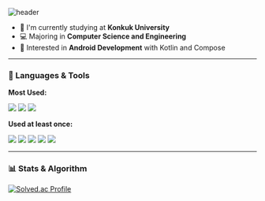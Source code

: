 <!-- 헤더 -->
![header](https://capsule-render.vercel.app/api?type=waving&color=auto&height=300&section=header&text=SeungBeom%20Lee&fontSize=90)


<div >




-  🔭 I'm currently studying at **Konkuk University**
-  💻 Majoring in **Computer Science and Engineering**
-  🌱 Interested in **Android Development** with Kotlin and Compose

---

### 💬 Languages & Tools

**Most Used:**

<img src="https://img.shields.io/badge/Android-3DDC84?style=flat-square&logo=Android&logoColor=white"/>
<img src="https://img.shields.io/badge/Kotlin-7F52FF?style=flat-square&logo=Kotlin&logoColor=white"/>
<img src="https://img.shields.io/badge/Java-007396?style=flat-square&logo=openjdk&logoColor=white"/>

**Used at least once:**

<img src="https://img.shields.io/badge/Python-3766AB?style=flat-square&logo=Python&logoColor=white"/>
<img src="https://img.shields.io/badge/HTML5-E34F26?style=flat-square&logo=html5&logoColor=white"/>
<img src="https://img.shields.io/badge/CSS3-1572B6?style=flat-square&logo=css3&logoColor=white"/>
<img src="https://img.shields.io/badge/JavaScript-F7DF1E?style=flat-square&logo=javascript&logoColor=black"/>
<img src="https://img.shields.io/badge/C-239120?style=flat-square&logo=csharp&logoColor=white"/>

---

### 📊 Stats & Algorithm

[![Solved.ac Profile](http://mazassumnida.wtf/api/generate_badge?boj=cjja00)](https://solved.ac/cjja00)

<!--
Optional GitHub Stats:
![SeungBum's GitHub stats](https://github-readme-stats.vercel.app/api?username=suyeun84&show_icons=true&bg_color=00000000)
-->

</div>
